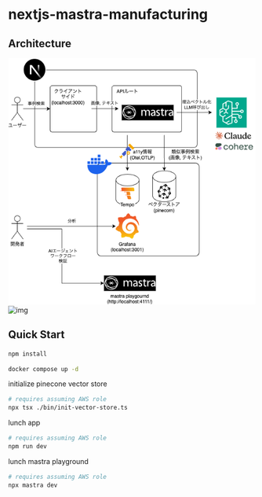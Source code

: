# nextjs-mastra-manufacturing

## Architecture

![img](./docs/architecture.drawio.png)
![img](./docs/app.gif)

## Quick Start
```bash
npm install
```

```bash
docker compose up -d
```

initialize pinecone vector store
```bash
# requires assuming AWS role
npx tsx ./bin/init-vector-store.ts
```

lunch app
```bash
# requires assuming AWS role
npm run dev
```

lunch mastra playground
```bash
# requires assuming AWS role
npx mastra dev
```
